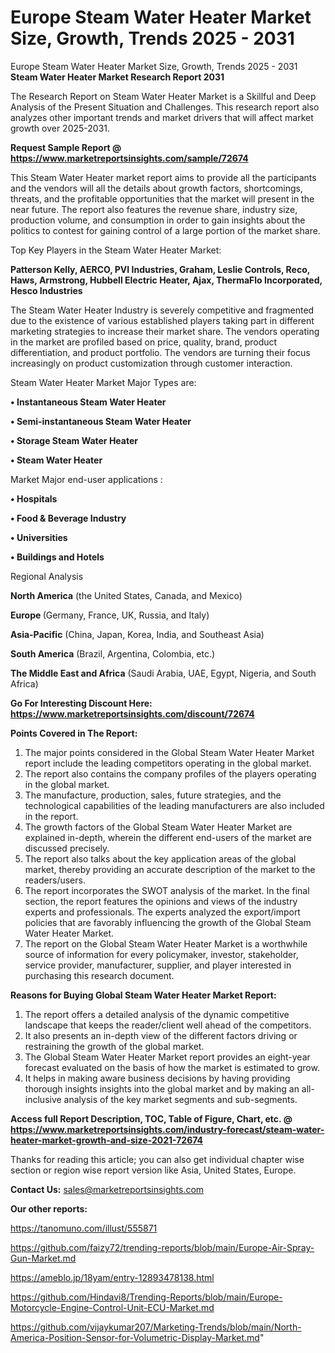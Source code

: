 # Europe Steam Water Heater Market Size, Growth, Trends 2025 - 2031
Europe Steam Water Heater Market Size, Growth, Trends 2025 - 2031
<strong>Steam Water Heater Market Research Report 2031</strong>

The Research Report on Steam Water Heater Market is a Skillful and Deep Analysis of the Present Situation and Challenges. This research report also analyzes other important trends and market drivers that will affect market growth over 2025-2031.

<strong>Request Sample Report @ <a href=https://www.marketreportsinsights.com/sample/72674>https://www.marketreportsinsights.com/sample/72674</a></strong>

This Steam Water Heater market report aims to provide all the participants and the vendors will all the details about growth factors, shortcomings, threats, and the profitable opportunities that the market will present in the near future. The report also features the revenue share, industry size, production volume, and consumption in order to gain insights about the politics to contest for gaining control of a large portion of the market share.

Top Key Players in the Steam Water Heater Market:

<strong>Patterson Kelly, AERCO, PVI Industries, Graham, Leslie Controls, Reco, Haws, Armstrong, Hubbell Electric Heater, Ajax, ThermaFlo Incorporated, Hesco Industries</strong>

The Steam Water Heater Industry is severely competitive and fragmented due to the existence of various established players taking part in different marketing strategies to increase their market share. The vendors operating in the market are profiled based on price, quality, brand, product differentiation, and product portfolio. The vendors are turning their focus increasingly on product customization through customer interaction.

Steam Water Heater Market Major Types are:

<strong>• Instantaneous Steam Water Heater

• Semi-instantaneous Steam Water Heater

• Storage Steam Water Heater

• Steam Water Heater</strong>

Market Major end-user applications :

<strong>• Hospitals

• Food & Beverage Industry

• Universities

• Buildings and Hotels</strong>

Regional Analysis

</u><strong><b>North America</b></strong> (the United States, Canada, and Mexico)

<strong><b>Europe </b></strong>(Germany, France, UK, Russia, and Italy)

<strong><b>Asia-Pacific</b></strong> (China, Japan, Korea, India, and Southeast Asia)

<strong><b>South America</b></strong> (Brazil, Argentina, Colombia, etc.)

<strong><b>The Middle East and Africa</b></strong> (Saudi Arabia, UAE, Egypt, Nigeria, and South Africa)

<strong>Go For Interesting Discount Here: <a href=https://www.marketreportsinsights.com/discount/72674>https://www.marketreportsinsights.com/discount/72674</a></strong>

<strong>Points Covered in The Report:</strong>
<ol>
  <li>The major points considered in the Global Steam Water Heater Market report include the leading competitors operating in the global market.</li>
  <li>The report also contains the company profiles of the players operating in the global market.</li>
  <li>The manufacture, production, sales, future strategies, and the technological capabilities of the leading manufacturers are also included in the report.</li>
  <li>The growth factors of the Global Steam Water Heater Market are explained in-depth, wherein the different end-users of the market are discussed precisely.</li>
  <li>The report also talks about the key application areas of the global market, thereby providing an accurate description of the market to the readers/users.</li>
  <li>The report incorporates the SWOT analysis of the market. In the final section, the report features the opinions and views of the industry experts and professionals. The experts analyzed the export/import policies that are favorably influencing the growth of the Global Steam Water Heater Market.</li>
  <li>The report on the Global Steam Water Heater Market is a worthwhile source of information for every policymaker, investor, stakeholder, service provider, manufacturer, supplier, and player interested in purchasing this research document.</li>
</ol>
<strong>Reasons for Buying Global Steam Water Heater Market Report:</strong>

<ol>
  <li>The report offers a detailed analysis of the dynamic competitive landscape that keeps the reader/client well ahead of the competitors.</li>
  <li>It also presents an in-depth view of the different factors driving or restraining the growth of the global market.</li>
  <li>The Global Steam Water Heater Market report provides an eight-year forecast evaluated on the basis of how the market is estimated to grow.</li>
  <li>It helps in making aware business decisions by having providing thorough insights insights into the global market and by making an all-inclusive analysis of the key market segments and sub-segments.</li>
</ol>
<strong>Access full Report Description, TOC, Table of Figure, Chart, etc. @ <a href=https://www.marketreportsinsights.com/industry-forecast/steam-water-heater-market-growth-and-size-2021-72674>https://www.marketreportsinsights.com/industry-forecast/steam-water-heater-market-growth-and-size-2021-72674</a></strong>


Thanks for reading this article; you can also get individual chapter wise section or region wise report version like Asia, United States, Europe.

<strong>Contact Us:</strong>
sales@marketreportsinsights.com

<strong>Our other reports:</strong>

<a href=https://tanomuno.com/illust/555871>https://tanomuno.com/illust/555871</a>

<a href=https://github.com/faizy72/trending-reports/blob/main/Europe-Air-Spray-Gun-Market.md>https://github.com/faizy72/trending-reports/blob/main/Europe-Air-Spray-Gun-Market.md</a>

<a href=https://ameblo.jp/18yam/entry-12893478138.html>https://ameblo.jp/18yam/entry-12893478138.html</a>

<a href=https://github.com/Hindavi8/Trending-Reports/blob/main/Europe-Motorcycle-Engine-Control-Unit-ECU-Market.md>https://github.com/Hindavi8/Trending-Reports/blob/main/Europe-Motorcycle-Engine-Control-Unit-ECU-Market.md</a>

<a href=https://github.com/vijaykumar207/Marketing-Trends/blob/main/North-America-Position-Sensor-for-Volumetric-Display-Market.md>https://github.com/vijaykumar207/Marketing-Trends/blob/main/North-America-Position-Sensor-for-Volumetric-Display-Market.md</a>"
